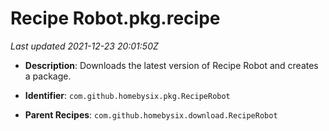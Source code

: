 # Recipe Robot.pkg.recipe

_Last updated 2021-12-23 20:01:50Z_

- **Description**: Downloads the latest version of Recipe Robot and creates a package.

- **Identifier**: `com.github.homebysix.pkg.RecipeRobot`

- **Parent Recipes**: `com.github.homebysix.download.RecipeRobot`
